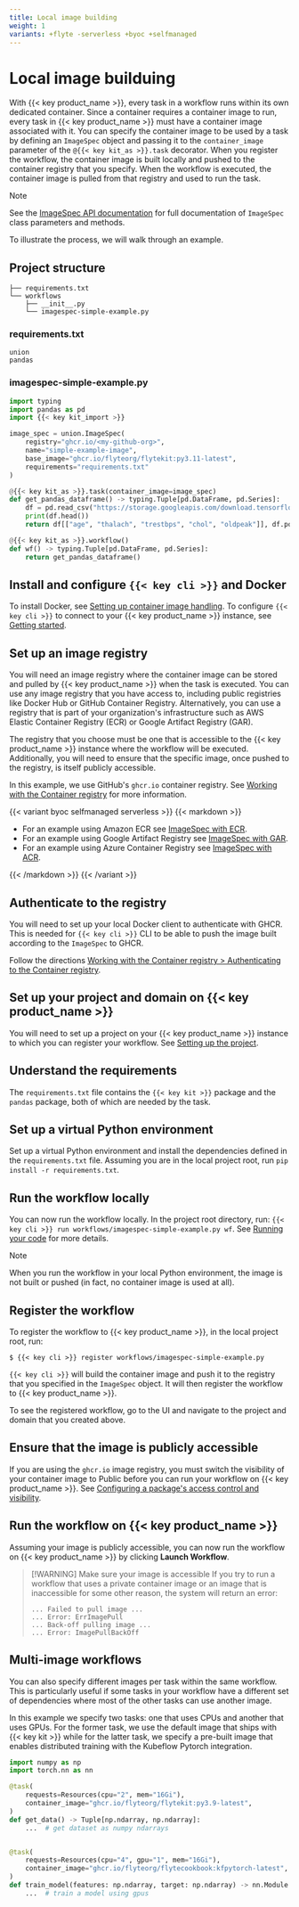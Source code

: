 ```yaml
---
title: Local image building
weight: 1
variants: +flyte -serverless +byoc +selfmanaged
---
```


# Local image builduing

With {{< key product_name >}}, every task in a workflow runs within its own dedicated container.
Since a container requires a container image to run, every task in {{< key product_name >}} must have a container image associated with it.
You can specify the container image to be used by a task by defining an `ImageSpec` object and passing it to the `container_image` parameter of the `@{{< key kit_as >}}.task` decorator.
When you register the workflow, the container image is built locally and pushed to the container registry that you specify.
When the workflow is executed, the container image is pulled from that registry and used to run the task.

> [!NOTE]
> See the [ImageSpec API documentation]() for full documentation of `ImageSpec` class parameters and methods.
<!-- TODO: Add link to API -->

To illustrate the process, we will walk through an example.

## Project structure

```shell
├── requirements.txt
└── workflows
    ├── __init__.py
    └── imagespec-simple-example.py
```

### requirements.txt

```shell
union
pandas
```

### imagespec-simple-example.py

```python
import typing
import pandas as pd
import {{< key kit_import >}}

image_spec = union.ImageSpec(
    registry="ghcr.io/<my-github-org>",
    name="simple-example-image",
    base_image="ghcr.io/flyteorg/flytekit:py3.11-latest",
    requirements="requirements.txt"
)

@{{< key kit_as >}}.task(container_image=image_spec)
def get_pandas_dataframe() -> typing.Tuple[pd.DataFrame, pd.Series]:
    df = pd.read_csv("https://storage.googleapis.com/download.tensorflow.org/data/heart.csv")
    print(df.head())
    return df[["age", "thalach", "trestbps", "chol", "oldpeak"]], df.pop("target")

@{{< key kit_as >}}.workflow()
def wf() -> typing.Tuple[pd.DataFrame, pd.Series]:
    return get_pandas_dataframe()
```

## Install and configure `{{< key cli >}}` and Docker

To install Docker, see [Setting up container image handling](../../../getting-started/local-setup#install-docker-and-get-access-to-a-container-registry).
To configure `{{< key cli >}}` to connect to your {{< key product_name >}} instance, see [Getting started](../../../getting-started/_index).

## Set up an image registry

You will need an image registry where the container image can be stored and pulled by {{< key product_name >}} when the task is executed.
You can use any image registry that you have access to, including public registries like Docker Hub or GitHub Container Registry.
Alternatively, you can use a registry that is part of your organization's infrastructure such as AWS Elastic Container Registry (ECR) or Google Artifact Registry (GAR).

The registry that you choose must be one that is accessible to the {{< key product_name >}} instance where the workflow will be executed.
Additionally, you will need to ensure that the specific image, once pushed to the registry, is itself publicly accessible.

In this example, we use GitHub's `ghcr.io` container registry.
See [Working with the Container registry](https://docs.github.com/en/packages/working-with-a-github-packages-registry/working-with-the-container-registry) for more information.

{{< variant byoc selfmanaged serverless >}}
{{< markdown >}}

* For an example using Amazon ECR see [ImageSpec with ECR](./image-spec-with-ecr).
* For an example using Google Artifact Registry see [ImageSpec with GAR](./image-spec-with-gar).
* For an example using Azure Container Registry see [ImageSpec with ACR](./image-spec-with-acr).

{{< /markdown >}}
{{< /variant >}}

## Authenticate to the registry

You will need to set up your local Docker client to authenticate with GHCR. This is needed for `{{< key cli >}}` CLI to be able to push the image built according to the `ImageSpec` to GHCR.

Follow the directions [Working with the Container registry > Authenticating to the Container registry](https://docs.github.com/en/packages/working-with-a-github-packages-registry/working-with-the-container-registry#authenticating-to-the-container-registry).

## Set up your project and domain on {{< key product_name >}}

You will need to set up a project on your {{< key product_name >}} instance to which you can register your workflow.
See [Setting up the project](../../../development-cycle/setting-up-a-project).

## Understand the requirements

The `requirements.txt` file contains the `{{< key kit >}}` package and the `pandas` package, both of which are needed by the task.

## Set up a virtual Python environment

Set up a virtual Python environment and install the dependencies defined in the `requirements.txt` file.
Assuming you are in the local project root, run `pip install -r requirements.txt`.

## Run the workflow locally

You can now run the workflow locally.
In the project root directory, run: `{{< key cli >}} run workflows/imagespec-simple-example.py wf`.
See [Running your code](../../../development-cycle/running-your-code) for more details.

> [!NOTE]
> When you run the workflow in your local Python environment, the image is not built or pushed (in fact, no container image is used at all).

## Register the workflow

To register the workflow to {{< key product_name >}}, in the local project root, run:

```shell
$ {{< key cli >}} register workflows/imagespec-simple-example.py
```

`{{< key cli >}}` will build the container image and push it to the registry that you specified in the `ImageSpec` object.
It will then register the workflow to {{< key product_name >}}.

To see the registered workflow, go to the UI and navigate to the project and domain that you created above.

## Ensure that the image is publicly accessible

If you are using the `ghcr.io` image registry, you must switch the visibility of your container image to Public before you can run your workflow on {{< key product_name >}}.
See [Configuring a package's access control and visibility](https://docs.github.com/en/packages/learn-github-packages/configuring-a-packages-access-control-and-visibility#about-inheritance-of-access-permissions-and-visibility).

## Run the workflow on {{< key product_name >}}

Assuming your image is publicly accessible, you can now run the workflow on {{< key product_name >}} by clicking **Launch Workflow**.

> [!WARNING] Make sure your image is accessible
> If you try to run a workflow that uses a private container image or an image that is inaccessible for some other reason, the system will return an error:
>
> ```
> ... Failed to pull image ...
> ... Error: ErrImagePull
> ... Back-off pulling image ...
> ... Error: ImagePullBackOff
> ```

## Multi-image workflows

You can also specify different images per task within the same workflow.
This is particularly useful if some tasks in your workflow have a different set of dependencies where most of the other tasks can use another image.

In this example we specify two tasks: one that uses CPUs and another that uses GPUs.
For the former task, we use the default image that ships with {{< key kit >}} while for the latter task, we specify a pre-built image that enables distributed training with the Kubeflow Pytorch integration.

```python
import numpy as np
import torch.nn as nn

@task(
    requests=Resources(cpu="2", mem="16Gi"),
    container_image="ghcr.io/flyteorg/flytekit:py3.9-latest",
)
def get_data() -> Tuple[np.ndarray, np.ndarray]:
    ...  # get dataset as numpy ndarrays


@task(
    requests=Resources(cpu="4", gpu="1", mem="16Gi"),
    container_image="ghcr.io/flyteorg/flytecookbook:kfpytorch-latest",
)
def train_model(features: np.ndarray, target: np.ndarray) -> nn.Module:
    ...  # train a model using gpus
```
